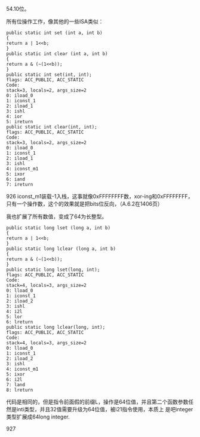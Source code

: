 54.10位。

所有位操作工作，像其他的一些ISA类似：

    public static int set (int a, int b)
    {
    return a | 1<<b;
    }
    public static int clear (int a, int b)
    {
    return a & (~(1<<b));
    }
    public static int set(int, int);
    flags: ACC_PUBLIC, ACC_STATIC
    Code:
    stack=3, locals=2, args_size=2
    0: iload_0
    1: iconst_1
    2: iload_1
    3: ishl
    4: ior
    5: ireturn
    public static int clear(int, int);
    flags: ACC_PUBLIC, ACC_STATIC
    Code:
    stack=3, locals=2, args_size=2
    0: iload_0
    1: iconst_1
    2: iload_1
    3: ishl
    4: iconst_m1
    5: ixor
    6: iand
    7: ireturn


926
iconst_m1装载-1入栈，这事就像0xFFFFFFFF数，xor-ing和0xFFFFFFFF，只有一个操作数，这个的效果就是把bits位反向，（A.6.2在1406页）

我也扩展了所有数值，变成了64为长整型。

    public static long lset (long a, int b)
    {
    return a | 1<<b;
    }
    public static long lclear (long a, int b)
    {
    return a & (~(1<<b));
    }
    public static long lset(long, int);
    flags: ACC_PUBLIC, ACC_STATIC
    Code:
    stack=4, locals=3, args_size=2
    0: lload_0
    1: iconst_1
    2: iload_2
    3: ishl
    4: i2l
    5: lor
    6: lreturn
    public static long lclear(long, int);
    flags: ACC_PUBLIC, ACC_STATIC
    Code:
    stack=4, locals=3, args_size=2
    0: lload_0
    1: iconst_1
    2: iload_2
    3: ishl
    4: iconst_m1
    5: ixor
    6: i2l
    7: land
    8: lreturn
    
代码是相同的，但是指令前面假的前缀L，操作是64位值，并且第二个函数参数任然是inti类型，并且32值需要升级为64位值，被i21指令使用，本质上
是吧integer类型扩展成64long integer.

927
